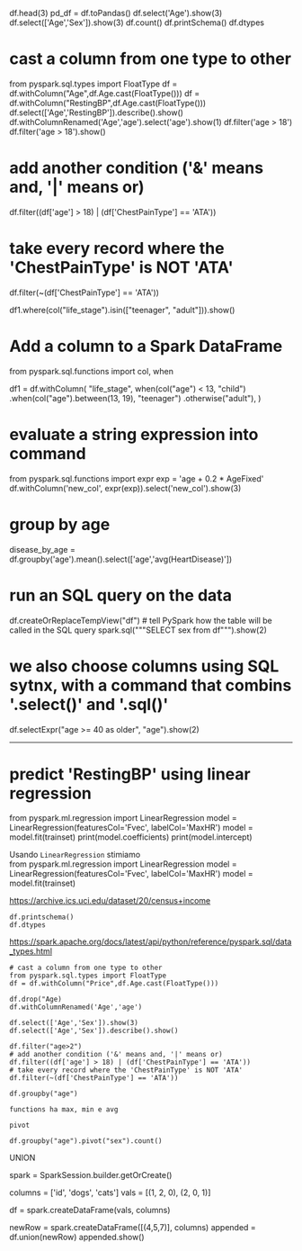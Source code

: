 df.head(3)
pd_df = df.toPandas()
df.select('Age').show(3)
df.select(['Age','Sex']).show(3)
df.count()
df.printSchema()
df.dtypes

# cast a column from one type to other
from pyspark.sql.types import FloatType
df = df.withColumn("Age",df.Age.cast(FloatType()))
df = df.withColumn("RestingBP",df.Age.cast(FloatType()))
df.select(['Age','RestingBP']).describe().show()
df.withColumnRenamed('Age','age').select('age').show(1)
df.filter('age > 18')
df.filter('age > 18').show()

# add another condition ('&' means and, '|' means or)
df.filter((df['age'] > 18) | (df['ChestPainType'] == 'ATA'))

# take every record where the 'ChestPainType' is NOT 'ATA'
df.filter(~(df['ChestPainType'] == 'ATA'))


df1.where(col("life_stage").isin(["teenager", "adult"])).show()

# Add a column to a Spark DataFrame
from pyspark.sql.functions import col, when

df1 = df.withColumn(
    "life_stage",
    when(col("age") < 13, "child")
    .when(col("age").between(13, 19), "teenager")
    .otherwise("adult"),
)

# evaluate a string expression into command
from pyspark.sql.functions import expr
exp = 'age + 0.2 * AgeFixed'
df.withColumn('new_col', expr(exp)).select('new_col').show(3)

# group by age
disease_by_age = df.groupby('age').mean().select(['age','avg(HeartDisease)'])

# run an SQL query on the data
df.createOrReplaceTempView("df") # tell PySpark how the table will be called in the SQL query
spark.sql("""SELECT sex from df""").show(2)

# we also choose columns using SQL sytnx, with a command that combins '.select()' and '.sql()'
df.selectExpr("age >= 40 as older", "age").show(2)

---

# predict 'RestingBP' using linear regression
from pyspark.ml.regression import LinearRegression
model = LinearRegression(featuresCol='Fvec', labelCol='MaxHR')
model = model.fit(trainset)
print(model.coefficients)
print(model.intercept)


Usando `LinearRegression` stimiamo  
from pyspark.ml.regression import LinearRegression
model = LinearRegression(featuresCol='Fvec', labelCol='MaxHR')
model = model.fit(trainset)

https://archive.ics.uci.edu/dataset/20/census+income



```
df.printschema()
df.dtypes
```
https://spark.apache.org/docs/latest/api/python/reference/pyspark.sql/data_types.html
```
# cast a column from one type to other
from pyspark.sql.types import FloatType
df = df.withColumn("Price",df.Age.cast(FloatType()))
```
```
df.drop("Age)
df.withColumnRenamed('Age','age')

df.select(['Age','Sex']).show(3)
df.select(['Age','Sex']).describe().show()

df.filter("age>2")
# add another condition ('&' means and, '|' means or)
df.filter((df['age'] > 18) | (df['ChestPainType'] == 'ATA'))
# take every record where the 'ChestPainType' is NOT 'ATA'
df.filter(~(df['ChestPainType'] == 'ATA'))

df.groupby("age")

functions ha max, min e avg

pivot

df.groupby("age").pivot("sex").count()
```

UNION 

spark = SparkSession.builder.getOrCreate()

columns = ['id', 'dogs', 'cats']
vals = [(1, 2, 0), (2, 0, 1)]

df = spark.createDataFrame(vals, columns)

newRow = spark.createDataFrame([(4,5,7)], columns)
appended = df.union(newRow)
appended.show()